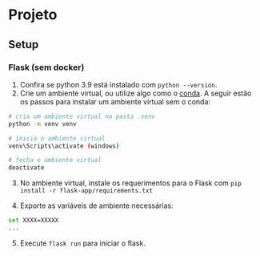 # Projeto


## Setup

### Flask (sem docker)

1. Confira se python 3.9 está instalado com ```python --version```.
2. Crie um ambiente virtual, ou utilize algo como o [conda](https://docs.conda.io/en/latest/). 
    A seguir estão os passos para instalar um ambiente virtual sem o conda:
```bash
# cria um ambiente virtual na pasta .venv
python -m venv venv

# inicia o ambiente virtual
venv\Scripts\activate (windows)

# fecha o ambiente virtual
deactivate
```

3. No ambiente virtual, instale os requerimentos para o Flask com ```pip install -r flask-app/requirements.txt```

4. Exporte as variáveis de ambiente necessárias:
```bash
set XXXX=XXXXX
...
```

5. Execute ```flask run``` para iniciar o flask.